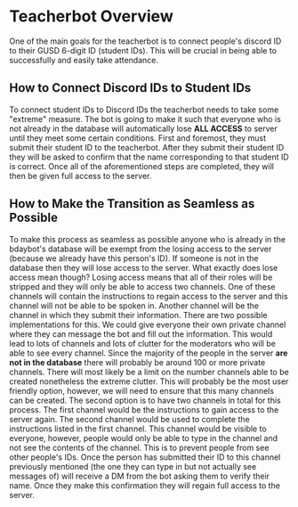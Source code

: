 # Teacherbot Overview
One of the main goals for the teacherbot is to connect people's discord ID to their GUSD 6-digit ID (student IDs).  This will be crucial in being able to successfully and easily take attendance.

## How to Connect Discord IDs to Student IDs
To connect student IDs to Discord IDs the teacherbot needs to take some "extreme" measure.  The bot is going to make it such that everyone who is not already in the database will automatically lose **ALL ACCESS** to server until they meet some certain conditions.  First and foremost, they must submit their student ID to the teacherbot.  After they submit their student ID they will be asked to confirm that the name corresponding to that student ID is correct.  Once all of the aforementioned steps are completed, they will then be given full access to the server.

## How to Make the Transition as Seamless as Possible
To make this process as seamless as possible anyone who is already in the bdaybot's database will be exempt from the losing access to the server (because we already have this person's ID).  If someone is not in the database then they will lose access to the server.  What exactly does lose access mean though?  Losing access means that all of their roles will be stripped and they will only be able to access two channels.  One of these channels will contain the instructions to regain access to the server and this channel will not be able to be spoken in.  Another channel will be the channel in which they submit their information.  There are two possible implementations for this.  We could give everyone their own private channel where they can message the bot and fill out the information.  This would lead to lots of channels and lots of clutter for the moderators who will be able to see every channel.  Since the majority of the people in the server **are not in the database** there will probably be around 100 or more private channels.  There will most likely be a limit on the number channels able to be created nonetheless the extreme clutter.  This will probably be the most user friendly option, however, we will need to ensure that this many channels can be created.  The second option is to have two channels in total for this process.  The first channel would be the instructions to gain access to the server again.  The second channel would be used to complete the instructions listed in the first channel.  This channel would be visible to everyone, however, people would only be able to type in the channel and not see the contents of the channel.  This is to prevent people from see other people's IDs.  Once the person has submitted their ID to this channel previously mentioned (the one they can type in but not actually see messages of) will receive a DM from the bot asking them to verify their name.  Once they make this confirmation they will regain full access to the server.
